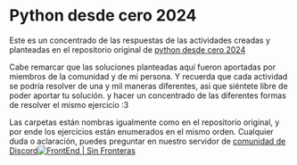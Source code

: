 # Python desde cero 2024

Este es un concentrado de las respuestas de las actividades creadas y planteadas en el repositorio original de [python desde cero 2024](https://github.com/Duz-Dev/python_desde_cero_2024)

Cabe remarcar que las soluciones planteadas aquí fueron aportadas por miembros de la comunidad y de mi persona. Y recuerda que cada actividad se podría resolver de una y mil maneras diferentes, asi que siéntete libre de poder aportar tu solución. y hacer un concentrado de las diferentes formas de resolver el mismo ejercicio :3

Las carpetas están nombras igualmente como en el repositorio original, y por ende los ejercicios están enumerados en el mismo orden. Cualquier duda o aclaración, puedes preguntar en nuestro servidor de [comunidad de Discord![FrontEnd | Sin Fronteras](https://i.postimg.cc/vZx9tjXC/image.png)](https://discord.gg/Rfzr3pMkr2)
